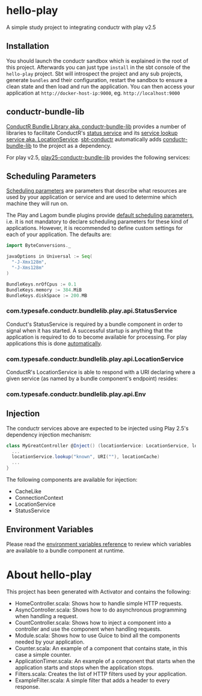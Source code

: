 # hello-play
A simple study project to integrating conductr with play v2.5

## Installation
You should launch the conductr sandbox which is explained in the root of this project.
Afterwards you can just type `install` in the sbt console of the `hello-play` project.
Sbt will introspect the project and any sub projects, generate `bundles` and their configuration,
restart the sandbox to ensure a clean state and then load and run the application.
You can then access your application at `http://docker-host-ip:9000`, eg. `http://localhost:9000`

## conductr-bundle-lib
[ConductR Bundle Library aka. conductr-bundle-lib](https://github.com/typesafehub/conductr-lib) provides a number of libraries to facilitate ConductR's [status service](https://github.com/typesafehub/conductr-lib#status-service) and its [service lookup service aka. LocationService](https://github.com/typesafehub/conductr-lib#location-service). [sbt-conductr](https://github.com/typesafehub/sbt-conductr) automatically adds [conductr-bundle-lib](https://github.com/typesafehub/conductr-lib) to the project as a dependency.

For play v2.5, [play25-conductr-bundle-lib](https://github.com/typesafehub/conductr-lib#play25-conductr-bundle-lib) provides the following services:

## Scheduling Parameters
[Scheduling parameters](http://conductr.lightbend.com/docs/1.1.x/CreatingBundles#Producing-a-bundle) are parameters that describe what resources are used by your application or service and are used
to determine which machine they will run on.

The Play and Lagom bundle plugins provide [default scheduling parameters](https://github.com/typesafehub/sbt-conductr/blob/master/README.md#scheduling-parameters), i.e. it is not mandatory to declare scheduling parameters for
these kind of applications. However, it is recommended to define custom settings for each of your application. The defaults are:

```scala
import ByteConversions._

javaOptions in Universal := Seq(
  "-J-Xmx128m",
  "-J-Xms128m"
)

BundleKeys.nrOfCpus := 0.1
BundleKeys.memory := 384.MiB
BundleKeys.diskSpace := 200.MB
```

### com.typesafe.conductr.bundlelib.play.api.StatusService
Conduct's StatusService is required by a bundle component in order to signal when it has started. A successful startup is anything that the application is required to do to become available for processing. For play applications this is done [automatically](http://conductr.lightbend.com/docs/1.1.x/DevQuickStart#Signaling-application-state).

### com.typesafe.conductr.bundlelib.play.api.LocationService 
ConductR's LocationService is able to respond with a URI declaring where a given service (as named by a bundle component's endpoint) resides:

### com.typesafe.conductr.bundlelib.play.api.Env

## Injection
The conductr services above are expected to be injected using Play 2.5's dependency injection mechanism:

```scala
class MyGreatController @Inject() (locationService: LocationService, locationCache: CacheLike) extends Controller {
  ...
  locationService.lookup("known", URI(""), locationCache)
  ...
}
```

The following components are available for injection:

- CacheLike
- ConnectionContext
- LocationService
- StatusService

## Environment Variables
Please read the [environment variables reference](http://conductr.lightbend.com/docs/1.1.x/BundleEnvironmentVariables#Standard-environment-variables) to review which variables are available to a bundle component at runtime.

# About hello-play
This project has been generated with Activator and contains the following:

- HomeController.scala: Shows how to handle simple HTTP requests.
- AsyncController.scala: Shows how to do asynchronous programming when handling a request.
- CountController.scala: Shows how to inject a component into a controller and use the component when handling requests.
- Module.scala: Shows how to use Guice to bind all the components needed by your application.
- Counter.scala: An example of a component that contains state, in this case a simple counter.
- ApplicationTimer.scala: An example of a component that starts when the application starts and stops when the application stops.
- Filters.scala: Creates the list of HTTP filters used by your application.
- ExampleFilter.scala: A simple filter that adds a header to every response.